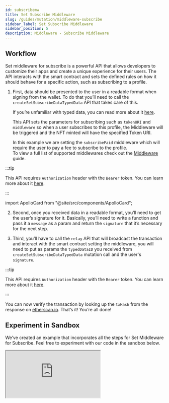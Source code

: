 ```yaml
---
id: subscribemw
title: Set Subscribe Middleware
slug: /guides/mutation/middleware-subscribe
sidebar_label: Set Subscribe Middleware
sidebar_position: 5
description: Middleware - Subscribe Middleware
---
```


## Workflow

Set middleware for subscribe is a powerful API that allows developers to customize their apps and create a unique experience for their users. The API interacts with the smart contract and sets the defined rules on how it should behave for a specific action, such as subscribing to a profile.

1. First, data should be presented to the user in a readable format when signing from the wallet. To do that you’ll need to call the `createSetSubscribeDataTypedData` API that takes care of this.

   If you’re unfamiliar with typed data, you can read more about it [here](https://eips.ethereum.org/EIPS/eip-712).

   This API sets the parameters for subscribing such as `tokenURI` and `middleware` so when a user subscribes to this profile, the Middleware will be triggered and the NFT minted will have the specified Token URI.

   In this example we are setting the `subscribePaid` middleware which will require the user to pay a fee to subscribe to the profile.<br/>
   To view a full list of supported middlewares check out the [Middleware](/concepts/middleware) guide.

:::tip

This API requires `Authorization` header with the `Bearer` token. You can learn more about it [here](/guides/authentication/user-login).

:::

import ApolloCard from "@site/src/components/ApolloCard";

<ApolloCard queryName="createSetSubscribeDataTypedData" />

2. Second, once you received data in a readable format, you’ll need to get the user’s signature for it. Basically, you’ll need to write a function and pass it a `message` as a param and return the `signature` that it’s necessary for the next step.

3. Third, you’ll have to call the `relay` API that will broadcast the transaction and interact with the smart contract setting the middleware, you will need to put as params the `typedDataID` you received from `createSetSubscribeDataTypedData` mutation call and the user's `signature`.

:::tip

This API requires `Authorization` header with the `Bearer` token. You can learn more about it [here](/guides/authentication/user-login).

:::

<ApolloCard queryName="relay" />

You can now verify the transaction by looking up the `txHash` from the response on [etherscan.io](http://etherscan.io). That’s it! You’re all done!

## Experiment in Sandbox

We’ve created an example that incorporates all the steps for Set Middleware for Subscribe. Feel free to experiment with our code in the sandbox below.

<iframe src="https://codesandbox.io/embed/set-middleware-subscribe-bc24yk?codemirror=1&fontsize=14&hidenavigation=0&theme=dark&runonclick=1&view=split&module=/src/App.tsx"
     title="set-middleware-subscribe"
    allow="accelerometer; ambient-light-sensor; camera; encrypted-media; geolocation; gyroscope; hid; microphone; midi; payment; usb; vr; xr-spatial-tracking"
    sandbox="allow-forms allow-modals allow-popups allow-presentation allow-same-origin allow-scripts"
></iframe>
